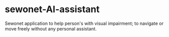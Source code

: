 # sewonet-AI-assistant
Sewonet application to help person's with visual impairment; to navigate or move freely without any personal assistant.
